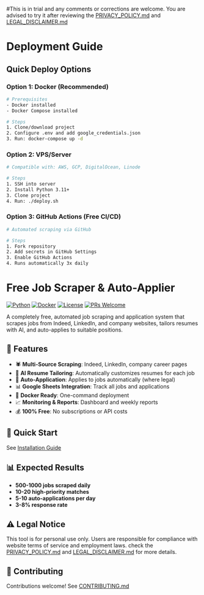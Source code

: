 #This is in trial and any comments or corrections are welcome. You are advised to try it after reviewing the [PRIVACY_POLICY.md](PRIVACY_POLICY.md) and [LEGAL_DISCLAIMER.md](LEGAL_DISCLAIMER.md)


# Deployment Guide

## Quick Deploy Options

### Option 1: Docker (Recommended)
```bash
# Prerequisites
- Docker installed
- Docker Compose installed

# Steps
1. Clone/download project
2. Configure .env and add google_credentials.json
3. Run: docker-compose up -d
```

### Option 2: VPS/Server
```bash
# Compatible with: AWS, GCP, DigitalOcean, Linode

# Steps
1. SSH into server
2. Install Python 3.11+
3. Clone project
4. Run: ./deploy.sh
```

### Option 3: GitHub Actions (Free CI/CD)
```bash
# Automated scraping via GitHub

# Steps
1. Fork repository
2. Add secrets in GitHub Settings
3. Enable GitHub Actions
4. Runs automatically 3x daily
```



# Free Job Scraper & Auto-Applier

[![Python](https://img.shields.io/badge/Python-3.11+-blue.svg)](https://www.python.org/)
[![Docker](https://img.shields.io/badge/Docker-Ready-2496ED.svg)](https://www.docker.com/)
[![License](https://img.shields.io/badge/License-MIT-green.svg)](LICENSE)
[![PRs Welcome](https://img.shields.io/badge/PRs-welcome-brightgreen.svg)](CONTRIBUTING.md)

A completely free, automated job scraping and application system that scrapes jobs from Indeed, LinkedIn, and company websites, tailors resumes with AI, and auto-applies to suitable positions.

## 🌟 Features

- 🕷️ **Multi-Source Scraping**: Indeed, LinkedIn, company career pages
- 📄 **AI Resume Tailoring**: Automatically customizes resumes for each job
- 🤖 **Auto-Application**: Applies to jobs automatically (where legal)
- 📊 **Google Sheets Integration**: Track all jobs and applications
- 🐳 **Docker Ready**: One-command deployment
- 📈 **Monitoring & Reports**: Dashboard and weekly reports
- 💰 **100% Free**: No subscriptions or API costs

## 🚀 Quick Start

See [Installation Guide](installation.md)

## 📊 Expected Results

- **500-1000 jobs scraped daily**
- **10-20 high-priority matches**
- **5-10 auto-applications per day**
- **3-8% response rate**

## ⚠️ Legal Notice

This tool is for personal use only. Users are responsible for compliance with website terms of service and employment laws.
check the [PRIVACY_POLICY.md](PRIVACY_POLICY.md) and [LEGAL_DISCLAIMER.md](LEGAL_DISCLAIMER.md) for more details.

## 🤝 Contributing 

Contributions welcome! See [CONTRIBUTING.md](CONTRIBUTING.md)
